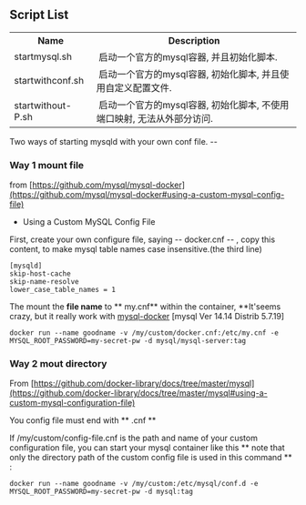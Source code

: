 
Script List
--
<table>
<tr><th>Name</th><th>Description</th></tr>
<tr><td>startmysql.sh</td><td>&nbsp;启动一个官方的mysql容器, 并且初始化脚本.</td></tr>
<tr><td>startwithconf.sh</td><td>&nbsp;启动一个官方的mysql容器, 初始化脚本, 并且使用自定义配置文件.</td></tr>
<tr><td>startwithout-P.sh</td><td>&nbsp;启动一个官方的mysql容器, 初始化脚本, 不使用端口映射, 无法从外部分访问.</td></tr>
</table>
Two ways of starting mysqld with your own conf file.
--

### Way 1 mount file ###

 from [https://github.com/mysql/mysql-docker](https://github.com/mysql/mysql-docker#using-a-custom-mysql-config-file)

- Using a Custom MySQL Config File

First, create your own configure file, saying -- docker.cnf -- , copy this content, to make mysql table names case insensitive.(the third line)

```
[mysqld]
skip-host-cache
skip-name-resolve
lower_case_table_names = 1

```
The mount the **file name** to  ** my.cnf** within the container, **It'seems crazy, but it really work with [mysql-docker](https://github.com/qijunbo/mysql-docker) [mysql  Ver 14.14 Distrib 5.7.19]

```
docker run --name goodname -v /my/custom/docker.cnf:/etc/my.cnf -e MYSQL_ROOT_PASSWORD=my-secret-pw -d mysql/mysql-server:tag
```
### Way 2 mout directory ###

From [https://github.com/docker-library/docs/tree/master/mysql](https://github.com/docker-library/docs/tree/master/mysql#using-a-custom-mysql-configuration-file)

You config file must end with ** .cnf ** 

If /my/custom/config-file.cnf is the path and name of your custom configuration file, you can start your mysql container like this ** note that only the directory path of the custom config file is used in this command ** :

```
docker run --name goodname -v /my/custom:/etc/mysql/conf.d -e MYSQL_ROOT_PASSWORD=my-secret-pw -d mysql:tag
```

